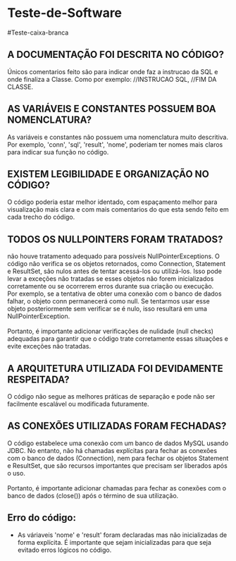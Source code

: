 # Teste-de-Software
#Teste-caixa-branca
<H2>A DOCUMENTAÇÃO FOI DESCRITA NO CÓDIGO?</H2>

<p>Únicos comentarios feito são para indicar onde faz a instrucao da SQL  e onde finaliza a Classe. Como por exemplo: //INSTRUCAO SQL, //FIM DA CLASSE. </p>

<H2>AS VARIÁVEIS E CONSTANTES POSSUEM BOA NOMENCLATURA?</H2>
<P>As variáveis e constantes não possuem uma nomenclatura muito descritiva. Por exemplo, 'conn', 'sql', 'result', 'nome', poderiam ter nomes mais claros para indicar sua função no código.</P>

<h2>EXISTEM LEGIBILIDADE E ORGANIZAÇÃO NO CÓDIGO?</h2>
<p>O código poderia estar melhor identado, com espaçamento melhor para visualização mais clara e com mais comentarios do que esta sendo feito em cada trecho do código.</p>

<h2>TODOS OS NULLPOINTERS FORAM TRATADOS?</h2>
<p>não houve tratamento adequado para possíveis NullPointerExceptions. O código não verifica se os objetos retornados, como Connection, Statement e ResultSet, são nulos antes de tentar acessá-los ou utilizá-los. Isso pode levar a exceções não tratadas se esses objetos não forem inicializados corretamente ou se ocorrerem erros durante sua criação ou execução.<br>
Por exemplo, se a tentativa de obter uma conexão com o banco de dados falhar, o objeto conn permanecerá como null. Se tentarmos usar esse objeto posteriormente sem verificar se é nulo, isso resultará em uma NullPointerException.<br><br>
Portanto, é importante adicionar verificações de nulidade (null checks) adequadas para garantir que o código trate corretamente essas situações e evite exceções não tratadas.</p>

<h2>A ARQUITETURA UTILIZADA FOI DEVIDAMENTE RESPEITADA?</h2>
<p>O código não segue as melhores práticas de separação e pode não ser facilmente escalável ou modificada futuramente.</p>

<h2>AS CONEXÕES UTILIZADAS FORAM FECHADAS?</h2>
<p>O código estabelece uma conexão com um banco de dados MySQL usando JDBC. No entanto, não há chamadas explícitas para fechar as conexões com o banco de dados (Connection), nem para fechar os objetos Statement e ResultSet, que são recursos importantes que precisam ser liberados após o uso.<br><br>
Portanto, é importante adicionar chamadas para fechar as conexões com o banco de dados (close()) após o término de sua utilização.</p>

<h2>Erro do código:</h2>
<ul>
  <li>As váriaveis 'nome' e 'result' foram declaradas mas não inicializadas de forma explícita. É importante que sejam inicializadas para que seja evitado erros lógicos no código. </li>
</ul>


